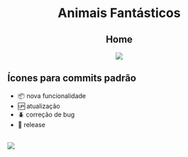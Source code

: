 <h1 align="center">Animais Fantásticos</h1>

<h2 align="center">Home</h2>
<p align="center"><img src="https://media.giphy.com/media/MEO02FhzNtfG0Hwy6M/giphy.gif"/></p>

## Ícones para commits padrão

- :package: nova funcionalidade
- :up: atualização
- :beetle: correção de bug
- :checkered_flag: release <br/> <br/>

[<img src="https://img.shields.io/badge/linkedin-%230077B5.svg?&style=for-the-badge&logo=linkedin&logoColor=white" />](https://www.linkedin.com/in/nayane-menezes-dev-eng/)
